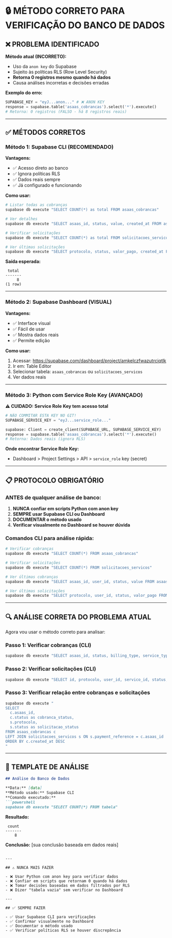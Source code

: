 # 🔒 MÉTODO CORRETO PARA VERIFICAÇÃO DO BANCO DE DADOS

## ❌ PROBLEMA IDENTIFICADO

**Método atual (INCORRETO):**
- Uso da `anon key` do Supabase
- Sujeito às políticas RLS (Row Level Security)
- **Retorna 0 registros mesmo quando há dados**
- Causa análises incorretas e decisões erradas

**Exemplo do erro:**
```python
SUPABASE_KEY = "eyJ...anon..." # ❌ ANON KEY
response = supabase.table('asaas_cobrancas').select('*').execute()
# Retorna: 0 registros (FALSO - há 8 registros reais)
```

---

## ✅ MÉTODOS CORRETOS

### Método 1: Supabase CLI (RECOMENDADO)

**Vantagens:**
- ✅ Acesso direto ao banco
- ✅ Ignora políticas RLS
- ✅ Dados reais sempre
- ✅ Já configurado e funcionando

**Como usar:**
```powershell
# Listar todas as cobranças
supabase db execute "SELECT COUNT(*) as total FROM asaas_cobrancas"

# Ver detalhes
supabase db execute "SELECT asaas_id, status, value, created_at FROM asaas_cobrancas ORDER BY created_at DESC LIMIT 10"

# Verificar solicitações
supabase db execute "SELECT COUNT(*) as total FROM solicitacoes_servicos"

# Ver últimas solicitações
supabase db execute "SELECT protocolo, status, valor_pago, created_at FROM solicitacoes_servicos ORDER BY created_at DESC LIMIT 10"
```

**Saída esperada:**
```
 total 
-------
     8
(1 row)
```

---

### Método 2: Supabase Dashboard (VISUAL)

**Vantagens:**
- ✅ Interface visual
- ✅ Fácil de usar
- ✅ Mostra dados reais
- ✅ Permite edição

**Como usar:**
1. Acessar: https://supabase.com/dashboard/project/amkelczfwazutrciqtlk
2. Ir em: Table Editor
3. Selecionar tabela: `asaas_cobrancas` ou `solicitacoes_servicos`
4. Ver dados reais

---

### Método 3: Python com Service Role Key (AVANÇADO)

**⚠️ CUIDADO: Service Role Key tem acesso total**

```python
# NÃO COMMITAR ESTA KEY NO GIT!
SUPABASE_SERVICE_KEY = "eyJ...service_role..."

supabase: Client = create_client(SUPABASE_URL, SUPABASE_SERVICE_KEY)
response = supabase.table('asaas_cobrancas').select('*').execute()
# Retorna: Dados reais (ignora RLS)
```

**Onde encontrar Service Role Key:**
- Dashboard > Project Settings > API > `service_role` key (secret)

---

## 📋 PROTOCOLO OBRIGATÓRIO

### ANTES de qualquer análise de banco:

1. **NUNCA confiar em scripts Python com anon key**
2. **SEMPRE usar Supabase CLI ou Dashboard**
3. **DOCUMENTAR o método usado**
4. **Verificar visualmente no Dashboard se houver dúvida**

### Comandos CLI para análise rápida:

```powershell
# Verificar cobranças
supabase db execute "SELECT COUNT(*) FROM asaas_cobrancas"

# Verificar solicitações
supabase db execute "SELECT COUNT(*) FROM solicitacoes_servicos"

# Ver últimas cobranças
supabase db execute "SELECT asaas_id, user_id, status, value FROM asaas_cobrancas ORDER BY created_at DESC LIMIT 5"

# Ver últimas solicitações
supabase db execute "SELECT protocolo, user_id, status, valor_pago FROM solicitacoes_servicos ORDER BY created_at DESC LIMIT 5"
```

---

## 🔍 ANÁLISE CORRETA DO PROBLEMA ATUAL

Agora vou usar o método correto para analisar:

### Passo 1: Verificar cobranças (CLI)
```powershell
supabase db execute "SELECT asaas_id, status, billing_type, service_type, value, created_at FROM asaas_cobrancas ORDER BY created_at DESC"
```

### Passo 2: Verificar solicitações (CLI)
```powershell
supabase db execute "SELECT id, protocolo, user_id, servico_id, status, valor_pago, created_at FROM solicitacoes_servicos ORDER BY created_at DESC"
```

### Passo 3: Verificar relação entre cobranças e solicitações
```powershell
supabase db execute "
SELECT 
  c.asaas_id,
  c.status as cobranca_status,
  s.protocolo,
  s.status as solicitacao_status
FROM asaas_cobrancas c
LEFT JOIN solicitacoes_servicos s ON s.payment_reference = c.asaas_id
ORDER BY c.created_at DESC
"
```

---

## 📝 TEMPLATE DE ANÁLISE

```markdown
## Análise do Banco de Dados

**Data:** [data]
**Método usado:** Supabase CLI
**Comando executado:**
```powershell
supabase db execute "SELECT COUNT(*) FROM tabela"
```

**Resultado:**
```
 count 
-------
    8
```

**Conclusão:** [sua conclusão baseada em dados reais]
```

---

## ⚠️ NUNCA MAIS FAZER

- ❌ Usar Python com anon key para verificar dados
- ❌ Confiar em scripts que retornam 0 quando há dados
- ❌ Tomar decisões baseadas em dados filtrados por RLS
- ❌ Dizer "tabela vazia" sem verificar no Dashboard

---

## ✅ SEMPRE FAZER

- ✅ Usar Supabase CLI para verificações
- ✅ Confirmar visualmente no Dashboard
- ✅ Documentar o método usado
- ✅ Verificar políticas RLS se houver discrepância
